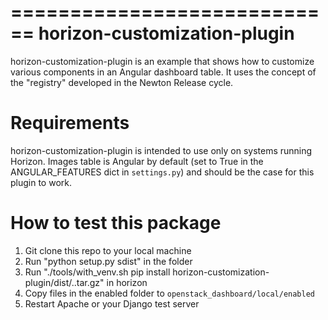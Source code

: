 ============================
horizon-customization-plugin
============================

horizon-customization-plugin is an example that shows how to customize various
components in an Angular dashboard table. It uses the concept of the "registry" developed
in the Newton Release cycle.


Requirements
============

horizon-customization-plugin is intended to use only on systems running Horizon.
Images table is Angular by default (set to True in the ANGULAR_FEATURES dict in ``settings.py``)
and should be the case for this plugin to work.


How to test this package
========================

1. Git clone this repo to your local machine
2. Run "python setup.py sdist" in the folder
3. Run "./tools/with_venv.sh pip install horizon-customization-plugin/dist/..tar.gz" in horizon
4. Copy files in the enabled folder to ``openstack_dashboard/local/enabled``
5. Restart Apache or your Django test server
